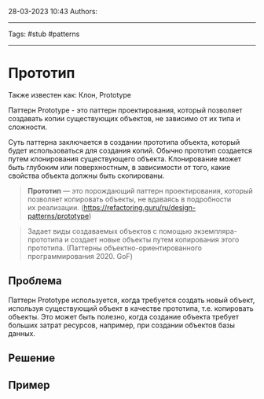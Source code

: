 28-03-2023
10:43
Authors: 
***
Tags: #stub #patterns 
***
# Прототип
Также известен как: Клон, Prototype

Паттерн Prototype - это паттерн проектирования, который позволяет создавать копии существующих объектов, не зависимо от их типа и сложности.

Суть паттерна заключается в создании прототипа объекта, который будет использоваться для создания копий. Обычно прототип создается путем клонирования существующего объекта. Клонирование может быть глубоким или поверхностным, в зависимости от того, какие свойства объекта должны быть скопированы.

>**Прототип** — это порождающий паттерн проектирования, который позволяет копировать объекты, не вдаваясь в подробности их реализации.
>(https://refactoring.guru/ru/design-patterns/prototype)

>Задает виды создаваемых объектов с помощью экземпляра-прототипа и создает новые объекты путем копирования этого прототипа.
>(Паттерны объектно-ориентированного программирования 2020. GoF)

## Проблема
Паттерн Prototype используется, когда требуется создать новый объект, используя существующий объект в качестве прототипа, т.е. копировать объекты. Это может быть полезно, когда создание объекта требует больших затрат ресурсов, например, при создании объектов базы данных.



## Решение


## Пример

